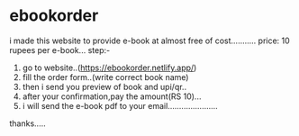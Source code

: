 # ebookorder
i made this website to provide e-book at almost free of cost...........
price: 10 rupees per e-book...
step:-
1. go to website..(https://ebookorder.netlify.app/)
2. fill the order form..(write correct book name)
3. then i send you preview of book and upi/qr..
4. after your confirmation,pay the amount(RS 10)...
5. i will send the e-book pdf to your email......................

thanks.....
